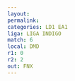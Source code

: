 ```yaml
---
layout: 
permalink: 
categories: LD1 EA1
liga: LIGA INDIGO
match: 6
local: DMD
r1: 0
r2: 2
out: FNX
---
```

